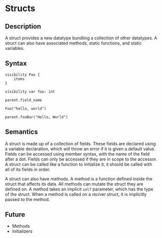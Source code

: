 # Structs

## Description

A struct provides a new datatype bundling a collection of other datatypes. A struct can also have associated methods, static functions, and static variables.

## Syntax

```firefly
visibility Foo {
    items
}
```

```
visibility var foo: int
```

```
parent.field_name
```

```
Foo("hello, world")
```

```
parent.fooBar("Hello, World")
```

## Semantics

A struct is made up of a collection of fields. These fields are declared using a variable declaration, which will throw an error if it is given a default value. Fields can be accessed using member syntax, with the name of the field after a dot. Fields can only be accessed if they are in scope to the accessor. A struct can be called like a function to initialize it, it should be called with all of its fields in order.

A struct can also have methods. A method is a function defined inside the struct that affects its data. All methods can mutate the struct they are defined on. A method takes an implicit `self` parameter, which has the type of the struct. When a method is called on a reciver struct, it is implicitly passed to the method.

## Future

- Methods
- Initializers